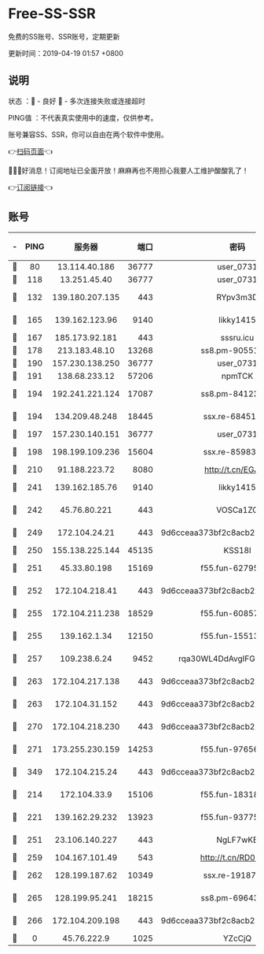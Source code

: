# Free-SS-SSR

免费的SS账号、SSR账号，定期更新

更新时间：2019-04-19 01:57 +0800

## 说明

状态     ：🙂 - 良好 🙁 - 多次连接失败或连接超时

PING值   ：不代表真实使用中的速度，仅供参考。

账号兼容SS、SSR，你可以自由在两个软件中使用。

👉[扫码页面](https://liesauer.github.io/Free-SS-SSR/)👈

🎉🎉🎉好消息！订阅地址已全面开放！麻麻再也不用担心我要人工维护酸酸乳了！

👉[订阅链接](https://www.liesauer.net/yogurt/subscribe?ACCESS_TOKEN=DAYxR3mMaZAsaqUb)👈

## 账号

|-|PING|服务器|端口|密码|加密方式|区域|
|:----:|:----:|:-----:|-----:|:----:|:----:|:----:|
|🙂|80|13.114.40.186|36777|user_0731|chacha20|JP|
|🙂|118|13.251.45.40|36777|user_0731|chacha20|SG|
|🙂|132|139.180.207.135|443|RYpv3m3D|aes-256-cfb|JP|
|🙂|165|139.162.123.96|9140|likky1415|aes-256-cfb|JP|
|🙂|167|185.173.92.181|443|sssru.icu|rc4-md5|RU|
|🙂|178|213.183.48.10|13268|ss8.pm-90551767|rc4-md5|RU|
|🙂|190|157.230.138.250|36777|user_0731|chacha20|US|
|🙂|191|138.68.233.12|57206|npmTCK|rc4-md5|US|
|🙂|194|192.241.221.124|17087|ss8.pm-84123317|aes-256-cfb|US|
|🙂|194|134.209.48.248|18445|ssx.re-68451982|aes-256-cfb|US|
|🙂|197|157.230.140.151|36777|user_0731|chacha20|US|
|🙂|198|198.199.109.236|15604|ssx.re-85983302|aes-256-cfb|US|
|🙂|210|91.188.223.72|8080|http://t.cn/EGJIyrl|rc4-md5|RU|
|🙂|241|139.162.185.76|9140|likky1415|aes-256-cfb|DE|
|🙂|242|45.76.80.221|443|VOSCa1ZG|aes-256-cfb|DE|
|🙂|249|172.104.24.21|443|9d6cceaa373bf2c8acb22e60b6a58be6|aes-256-cfb|US|
|🙂|250|155.138.225.144|45135|KSS18l|rc4-md5|US|
|🙂|251|45.33.80.198|15169|f55.fun-62795651|aes-256-cfb|US|
|🙂|252|172.104.218.41|443|9d6cceaa373bf2c8acb22e60b6a58be6|aes-256-cfb|US|
|🙂|255|172.104.211.238|18529|f55.fun-60857780|aes-256-cfb|US|
|🙂|255|139.162.1.34|12150|f55.fun-15513750|aes-256-cfb|SG|
|🙂|257|109.238.6.24|9452|rqa30WL4DdAvgIFG6Fs3znzTa|aes-256-cfb|FR|
|🙂|263|172.104.217.138|443|9d6cceaa373bf2c8acb22e60b6a58be6|aes-256-cfb|US|
|🙂|263|172.104.31.152|443|9d6cceaa373bf2c8acb22e60b6a58be6|aes-256-cfb|US|
|🙂|270|172.104.218.230|443|9d6cceaa373bf2c8acb22e60b6a58be6|aes-256-cfb|US|
|🙂|271|173.255.230.159|14253|f55.fun-97656592|aes-256-cfb|US|
|🙂|349|172.104.215.24|443|9d6cceaa373bf2c8acb22e60b6a58be6|aes-256-cfb|US|
|🙂|214|172.104.33.9|15106|f55.fun-18318198|aes-256-cfb|SG|
|🙂|221|139.162.29.232|13923|f55.fun-93775470|aes-256-cfb|SG|
|🙂|251|23.106.140.227|443|NgLF7wKB|aes-256-cfb|US|
|🙂|259|104.167.101.49|543|http://t.cn/RD0D7sx|rc4-md5|CA|
|🙂|262|128.199.187.62|10349|ssx.re-19187130|aes-256-cfb|SG|
|🙂|265|128.199.95.241|18215|ss8.pm-69643917|aes-256-cfb|SG|
|🙂|266|172.104.209.198|443|9d6cceaa373bf2c8acb22e60b6a58be6|aes-256-cfb|US|
|🙁|0|45.76.222.9|1025|YZcCjQ|rc4-md5|JP|
